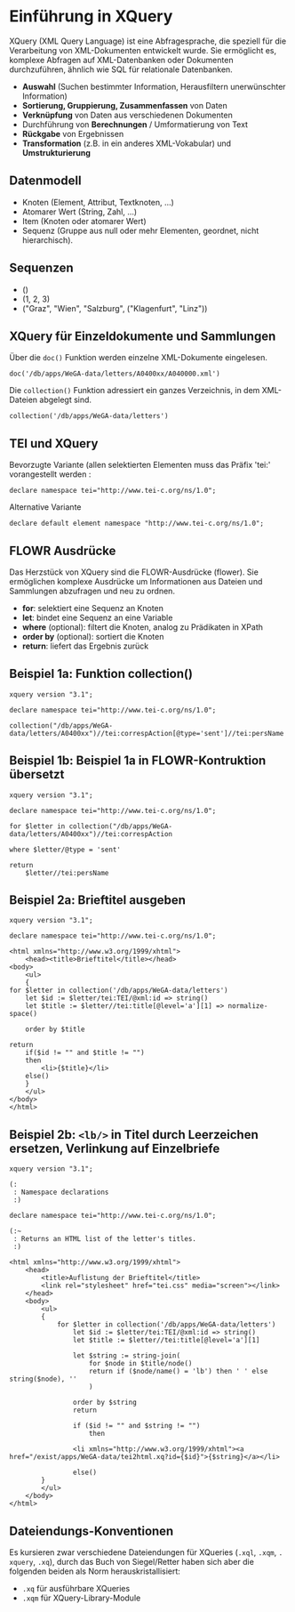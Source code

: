 # Einführung in XQuery
XQuery (XML Query Language) ist eine Abfragesprache, die speziell für die Verarbeitung von XML-Dokumenten entwickelt wurde. 
Sie ermöglicht es, komplexe Abfragen auf XML-Datenbanken oder Dokumenten durchzuführen, ähnlich wie SQL für relationale Datenbanken. 

- **Auswahl** (Suchen bestimmter Information, Herausfiltern 
unerwünschter Information)
- **Sortierung, Gruppierung, Zusammenfassen** von Daten
- **Verknüpfung** von Daten aus verschiedenen Dokumenten
- Durchführung von **Berechnungen** / Umformatierung von 
Text 
- **Rückgabe** von Ergebnissen
- **Transformation** (z.B. in ein anderes XML-Vokabular) und 
**Umstrukturierung**

## Datenmodell

 - Knoten (Element, Attribut, Textknoten, …)
 - Atomarer Wert (String, Zahl, …)
 - Item (Knoten oder atomarer Wert)
 - Sequenz (Gruppe aus null oder mehr Elementen, geordnet, nicht 
hierarchisch). 

## Sequenzen
 - ()
 - (1, 2, 3)
 - ("Graz", "Wien", "Salzburg", ("Klagenfurt", "Linz"))

## XQuery für Einzeldokumente und Sammlungen

Über die `doc()` Funktion werden einzelne XML-Dokumente eingelesen.

```xquery
doc('/db/apps/WeGA-data/letters/A0400xx/A040000.xml')
```

Die `collection()` Funktion adressiert ein ganzes Verzeichnis, in dem XML-Dateien abgelegt sind. 

```xquery
collection('/db/apps/WeGA-data/letters')
```

## TEI und XQuery

Bevorzugte Variante (allen selektierten Elementen muss das Präfix 'tei:' vorangestellt werden :

```declare namespace tei="http://www.tei-c.org/ns/1.0";```

Alternative Variante

```xquery
declare default element namespace "http://www.tei-c.org/ns/1.0";
```

## FLOWR Ausdrücke 
Das Herzstück von XQuery sind die FLOWR-Ausdrücke (flower). Sie ermöglichen komplexe Ausdrücke um Informationen aus Dateien und Sammlungen abzufragen und neu zu ordnen. 

- **for**: selektiert eine Sequenz an Knoten
- **let**: bindet eine Sequenz an eine Variable
- **where** (optional): filtert die Knoten, analog zu Prädikaten in XPath
- **order by** (optional): sortiert die Knoten
- **return**: liefert das Ergebnis zurück

## Beispiel 1a: Funktion collection()

```xquery
xquery version "3.1";

declare namespace tei="http://www.tei-c.org/ns/1.0";

collection("/db/apps/WeGA-data/letters/A0400xx")//tei:correspAction[@type='sent']//tei:persName
```


## Beispiel 1b: Beispiel 1a in FLOWR-Kontruktion übersetzt

```xquery
xquery version "3.1";

declare namespace tei="http://www.tei-c.org/ns/1.0";

for $letter in collection("/db/apps/WeGA-data/letters/A0400xx")//tei:correspAction

where $letter/@type = 'sent'

return
    $letter//tei:persName
```

## Beispiel 2a: Brieftitel ausgeben

```xquery
xquery version "3.1";

declare namespace tei="http://www.tei-c.org/ns/1.0";

<html xmlns="http://www.w3.org/1999/xhtml">
    <head><title>Brieftitel</title></head>
<body>
    <ul>
    {
for $letter in collection('/db/apps/WeGA-data/letters')
    let $id := $letter/tei:TEI/@xml:id => string()
    let $title := $letter//tei:title[@level='a'][1] => normalize-space()
    
    order by $title
    
return 
    if($id != "" and $title != "")
    then
        <li>{$title}</li>
    else()    
    }
    </ul>
</body>
</html>
```

## Beispiel 2b: `<lb/>` in Titel durch Leerzeichen ersetzen, Verlinkung auf Einzelbriefe

```xquery
xquery version "3.1";

(:
 : Namespace declarations
 :)

declare namespace tei="http://www.tei-c.org/ns/1.0";

(:~
 : Returns an HTML list of the letter's titles.
 :)
 
<html xmlns="http://www.w3.org/1999/xhtml">
    <head>
        <title>Auflistung der Brieftitel</title>
        <link rel="stylesheet" href="tei.css" media="screen"></link>
    </head>
    <body>
        <ul>
        {
            for $letter in collection('/db/apps/WeGA-data/letters')
                let $id := $letter/tei:TEI/@xml:id => string()
                let $title := $letter//tei:title[@level='a'][1]
                
                let $string := string-join(
                    for $node in $title/node()
                    return if ($node/name() = 'lb') then ' ' else string($node), ''
                    )
                  
                order by $string
                return
                
                if ($id != "" and $string != "")
                    then
            
                <li xmlns="http://www.w3.org/1999/xhtml"><a href="/exist/apps/WeGA-data/tei2html.xq?id={$id}">{$string}</a></li>
                
                else()
        }
        </ul>
    </body>
</html>
``` 

## Dateiendungs-Konventionen

Es kursieren zwar verschiedene Dateiendungen für XQueries (`.xql`, `.xqm`, `.
xquery`, `.xq`), durch das Buch von Siegel/Retter haben sich aber die folgenden 
beiden als Norm herauskristallisiert:

* `.xq` für ausführbare XQueries
* `.xqm` für XQuery-Library-Module
